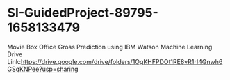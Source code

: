 # SI-GuidedProject-89795-1658133479
Movie Box Office Gross Prediction using IBM Watson Machine Learning
Drive Link:https://drive.google.com/drive/folders/1OgKHFPDOt1RE8vR1rI4Gnwh6GSqKNPee?usp=sharing
